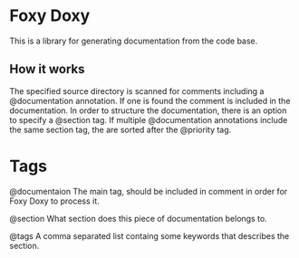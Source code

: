 Foxy Doxy
=========

This is a library for generating documentation from the code base.


## How it works
The specified source directory is scanned for comments including a @documentation annotation. If one is found the comment is
included in the documentation.
In order to structure the documentation, there is an option to specify a @section tag. If multiple @documentation annotations include
the same section tag, the are sorted after the @priority tag.

# Tags
@documentaion The main tag, should be included in comment in order for Foxy Doxy to process it.

@section What section does this piece of documentation belongs to.

@tags A comma separated list containg some keywords that describes the section.
